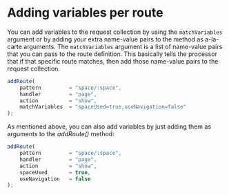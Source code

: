 # Adding variables per route

You can add variables to the request collection by using the `matchVariables` argument or by adding your extra name-value pairs to the method as a-la-carte arguments. The `matchVariables` argument is a list of name-value pairs that you can pass to the route definition. This basically tells the processor that if that specific route matches, then add those name-value pairs to the request collection.

```js
addRoute(
	pattern			= "space/:space",
	handler			= "page",
	action			= "show",
	matchVariables	= "spaceUsed=true,useNavigation=false"
);
```
As mentioned above, you can also add variables by just adding them as arguments to the *addRoute()* method:

```js
addRoute( 
	pattern			= "space/:space",
	handler			= "page",
	action			= "show",
	spaceUsed		= true,
	useNavigation	= false
);
```

